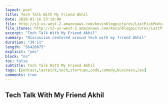 ```yaml
---
layout: post
title: Tech Talk With My Friend Akhil
date: 2020-01-16 23:19:00
file: http://s3-us-west-2.amazonaws.com/kevinblogpictures/LastPickPodcastE2.mp3
file_itunes: http://s3-us-west-2.amazonaws.com/kevinblogpictures/LastPickPodcastE2.m4a
excerpt: "Tech Talk With My Friend Akhil"
summary: "Discussion centered around tech with my friend Akhil"
duration: "39:11"
length: "56420875"
explicit: "yes"
block: "no"
toc: false
subtitle: Tech Talk With My Friend Akhil
tags: [podcast,lastpick,tech,startups,code,comedy,business,ces]
comments: true
---
```


## Tech Talk With My Friend Akhil
